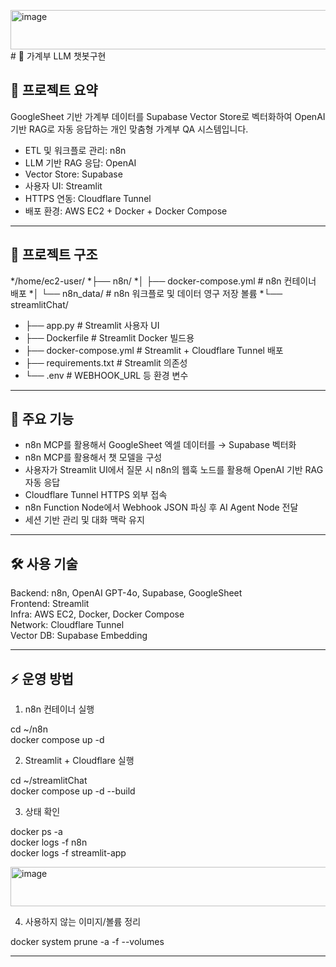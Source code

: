 <img width="1710" height="63" alt="image" src="https://github.com/user-attachments/assets/7e0ddd2b-ec2d-456f-9231-5fe32a18b26f" /># 🧠 가계부 LLM 챗봇구현

## 📌 프로젝트 요약

GoogleSheet 기반 가계부 데이터를 Supabase Vector Store로 벡터화하여 OpenAI 기반 RAG로 자동 응답하는 개인 맞춤형 가계부 QA 시스템입니다.

- ETL 및 워크플로 관리: n8n
- LLM 기반 RAG 응답: OpenAI
- Vector Store: Supabase
- 사용자 UI: Streamlit
- HTTPS 연동: Cloudflare Tunnel
- 배포 환경: AWS EC2 + Docker + Docker Compose

---

## 📂 프로젝트 구조

*/home/ec2-user/
*├── n8n/
*│   ├── docker-compose.yml         # n8n 컨테이너 배포
*│   └── n8n_data/                  # n8n 워크플로 및 데이터 영구 저장 볼륨
*└── streamlitChat/
*    ├── app.py                     # Streamlit 사용자 UI
*    ├── Dockerfile                 # Streamlit Docker 빌드용
*    ├── docker-compose.yml         # Streamlit + Cloudflare Tunnel 배포
*    ├── requirements.txt           # Streamlit 의존성
*    └── .env                       # WEBHOOK_URL 등 환경 변수

---

## 🚀 주요 기능

- n8n MCP를 활용해서 GoogleSheet 엑셀 데이터를 → Supabase 벡터화
- n8n MCP를 활용해서 챗 모델을 구성
- 사용자가 Streamlit UI에서 질문 시 n8n의 웹훅 노드를 활용해 OpenAI 기반 RAG 자동 응답
- Cloudflare Tunnel HTTPS 외부 접속
- n8n Function Node에서 Webhook JSON 파싱 후 AI Agent Node 전달
- 세션 기반 관리 및 대화 맥락 유지

---

## 🛠️ 사용 기술

Backend: n8n, OpenAI GPT-4o, Supabase, GoogleSheet  
Frontend: Streamlit  
Infra: AWS EC2, Docker, Docker Compose  
Network: Cloudflare Tunnel  
Vector DB: Supabase Embedding

---

## ⚡ 운영 방법

1. n8n 컨테이너 실행

cd ~/n8n  
docker compose up -d

2. Streamlit + Cloudflare 실행

cd ~/streamlitChat  
docker compose up -d --build

3. 상태 확인

docker ps -a  
docker logs -f n8n  
docker logs -f streamlit-app

<img width="1710" height="63" alt="image" src="https://github.com/user-attachments/assets/f374f8dc-4878-4673-8d0b-c094a5508eb5" />


4. 사용하지 않는 이미지/볼륨 정리

docker system prune -a -f --volumes

---

